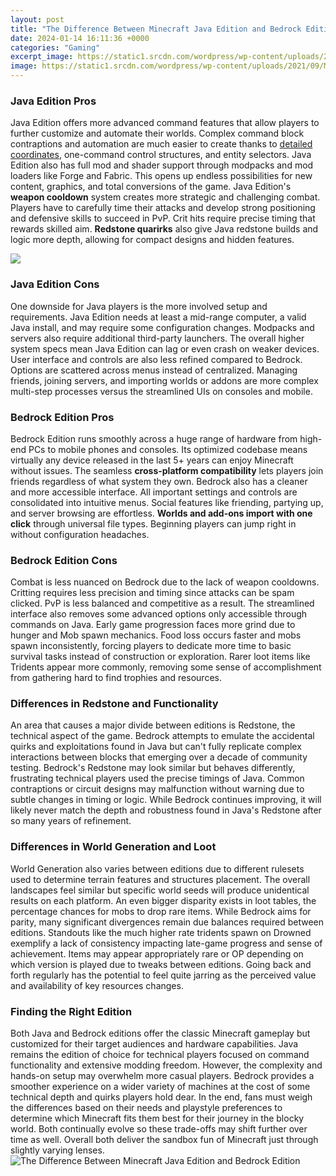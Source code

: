 ```yaml
---
layout: post
title: "The Difference Between Minecraft Java Edition and Bedrock Edition"
date: 2024-01-14 16:11:36 +0000
categories: "Gaming"
excerpt_image: https://static1.srcdn.com/wordpress/wp-content/uploads/2021/09/Minecraft-Editions-Java-Vs-Bedrock.jpg
image: https://static1.srcdn.com/wordpress/wp-content/uploads/2021/09/Minecraft-Editions-Java-Vs-Bedrock.jpg
---
```


### Java Edition Pros
Java Edition offers more advanced command features that allow players to further customize and automate their worlds. Complex command block contraptions and automation are much easier to create thanks to [detailed coordinates](https://store.fi.io.vn/chihuahua-dog-lover-design-for-dogs-ownerand-puppy-lover4960-t-shirt), one-command control structures, and entity selectors. Java Edition also has full mod and shader support through modpacks and mod loaders like Forge and Fabric. This opens up endless possibilities for new content, graphics, and total conversions of the game. 
Java Edition's **weapon cooldown** system creates more strategic and challenging combat. Players have to carefully time their attacks and develop strong positioning and defensive skills to succeed in PvP. Crit hits require precise timing that rewards skilled aim. **Redstone quarirks** also give Java redstone builds and logic more depth, allowing for compact designs and hidden features.

![](https://gameplayerr.com/wp-content/uploads/2020/07/minecraft-java-vs-bedrock.jpg)
### Java Edition Cons 
One downside for Java players is the more involved setup and requirements. Java Edition needs at least a mid-range computer, a valid Java install, and may require some configuration changes. Modpacks and servers also require additional third-party launchers. The overall higher system specs mean Java Edition can lag or even crash on weaker devices.
User interface and controls are also less refined compared to Bedrock. Options are scattered across menus instead of centralized. Managing friends, joining servers, and importing worlds or addons are more complex multi-step processes versus the streamlined UIs on consoles and mobile.
### Bedrock Edition Pros
Bedrock Edition runs smoothly across a huge range of hardware from high-end PCs to mobile phones and consoles. Its optimized codebase means virtually any device released in the last 5+ years can enjoy Minecraft without issues. The seamless **cross-platform compatibility** lets players join friends regardless of what system they own.
Bedrock also has a cleaner and more accessible interface. All important settings and controls are consolidated into intuitive menus. Social features like friending, partying up, and server browsing are effortless. **Worlds and add-ons import with one click** through universal file types. Beginning players can jump right in without configuration headaches.
### Bedrock Edition Cons
Combat is less nuanced on Bedrock due to the lack of weapon cooldowns. Critting requires less precision and timing since attacks can be spam clicked. PvP is less balanced and competitive as a result. The streamlined interface also removes some advanced options only accessible through commands on Java. 
Early game progression faces more grind due to hunger and Mob spawn mechanics. Food loss occurs faster and mobs spawn inconsistently, forcing players to dedicate more time to basic survival tasks instead of construction or exploration. Rarer loot items like Tridents appear more commonly, removing some sense of accomplishment from gathering hard to find trophies and resources.
### Differences in Redstone and Functionality
An area that causes a major divide between editions is Redstone, the technical aspect of the game. Bedrock attempts to emulate the accidental quirks and exploitations found in Java but can't fully replicate complex interactions between blocks that emerging over a decade of community testing. 
Bedrock's Redstone may look similar but behaves differently, frustrating technical players used the precise timings of Java. Common contraptions or circuit designs may malfunction without warning due to subtle changes in timing or logic. While Bedrock continues improving, it will likely never match the depth and robustness found in Java's Redstone after so many years of refinement. 
### Differences in World Generation and Loot
World Generation also varies between editions due to different rulesets used to determine terrain features and structures placement. The overall landscapes feel similar but specific world seeds will produce unidentical results on each platform. 
An even bigger disparity exists in loot tables, the percentage chances for mobs to drop rare items. While Bedrock aims for parity, many significant divergences remain due balances required between editions. Standouts like the much higher rate tridents spawn on Drowned exemplify a lack of consistency impacting late-game progress and sense of achievement. 
Items may appear appropriately rare or OP depending on which version is played due to tweaks between editions. Going back and forth regularly has the potential to feel quite jarring as the perceived value and availability of key resources changes.
### Finding the Right Edition 
Both Java and Bedrock editions offer the classic Minecraft gameplay but customized for their target audiences and hardware capabilities. Java remains the edition of choice for technical players focused on command functionality and extensive modding freedom. 
However, the complexity and hands-on setup may overwhelm more casual players. Bedrock provides a smoother experience on a wider variety of machines at the cost of some technical depth and quirks players hold dear. 
In the end, fans must weigh the differences based on their needs and playstyle preferences to determine which Minecraft fits them best for their journey in the blocky world. Both continually evolve so these trade-offs may shift further over time as well. Overall both deliver the sandbox fun of Minecraft just through slightly varying lenses.
![The Difference Between Minecraft Java Edition and Bedrock Edition](https://static1.srcdn.com/wordpress/wp-content/uploads/2021/09/Minecraft-Editions-Java-Vs-Bedrock.jpg)